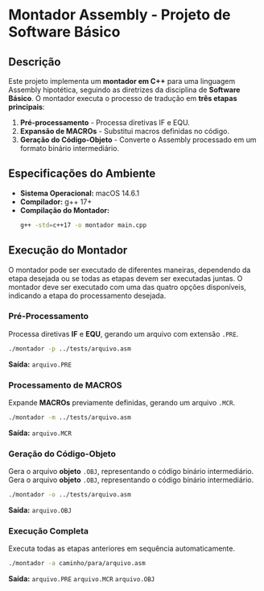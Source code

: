 # Montador Assembly - Projeto de Software Básico

## Descrição
Este projeto implementa um **montador em C++** para uma linguagem Assembly hipotética, seguindo as diretrizes da disciplina de **Software Básico**. O montador executa o processo de tradução em **três etapas principais**:
1. **Pré-processamento** - Processa diretivas IF e EQU.
2. **Expansão de MACROs** - Substitui macros definidas no código.
3. **Geração do Código-Objeto** - Converte o Assembly processado em um formato binário intermediário.

## **Especificações do Ambiente**
- **Sistema Operacional:** macOS 14.6.1
- **Compilador:** g++ 17+
- **Compilação do Montador:**
  ```sh
  g++ -std=c++17 -o montador main.cpp
  ```

## **Execução do Montador**
O montador pode ser executado de diferentes maneiras, dependendo da etapa desejada ou se todas as etapas devem ser executadas juntas.
O montador deve ser executado com uma das quatro opções disponíveis, indicando a etapa do processamento desejada.

### **Pré-Processamento**
Processa diretivas **IF** e **EQU**, gerando um arquivo com extensão `.PRE`.
```sh
./montador -p ../tests/arquivo.asm
```
**Saída:** `arquivo.PRE`

### **Processamento de MACROS**
Expande **MACROs** previamente definidas, gerando um arquivo `.MCR`.
```sh
./montador -m ../tests/arquivo.asm
```
**Saída:** `arquivo.MCR`

### **Geração do Código-Objeto**
Gera o arquivo **objeto** `.OBJ`, representando o código binário intermediário.
Gera o arquivo **objeto** `.OBJ`, representando o código binário intermediário.
```sh
./montador -o ../tests/arquivo.asm
```
**Saída:** `arquivo.OBJ`

### **Execução Completa**
Executa todas as etapas anteriores em sequência automaticamente.
```sh
./montador -a caminho/para/arquivo.asm
```
**Saída:** `arquivo.PRE` `arquivo.MCR` `arquivo.OBJ`

